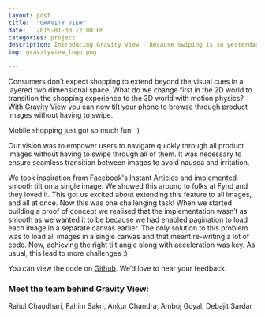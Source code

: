 ```yaml
---
layout: post
title:  "GRAVITY VIEW"
date:   2015-01-30 12:00:00
categories: project
description: Introducing Gravity View - Because swiping is so yesterday!
img: gravityview_logo.png

---
```

<p>
Consumers don’t expect shopping to extend beyond the visual cues in a layered two dimensional space. What do we change first in the 2D world to transition the shopping experience to the 3D world with motion physics? With Gravity View you can now tilt your phone to browse through product images without having to swipe.
</p>

<p>
Mobile shopping just got so much fun! :)
</p>
 
<p>
Our vision was to empower users to navigate quickly through all product images without having to swipe through all of them. It was necessary to ensure seamless transition between images to avoid nausea and irritation.
</p>
<p>
We took inspiration from Facebook's <a href="https://instantarticles.fb.com/">Instant Articles</a> and implemented smooth tilt on a single image. We showed this around to folks at Fynd and they loved it. This got us excited about extending this feature to all images, and all at once. Now this was one challenging task!
When we started building a proof of concept we realised that the implementation wasn’t as smooth as we wanted it to be because we had enabled pagination to load each image in a separate canvas earlier. The only solution to this problem was to load all images in a single canvas and that meant re-writing a lot of code. Now, achieving the right tilt angle along with acceleration was key. As usual, this lead to more challenges :)
</p>


<p>
You can view the code on <a href="https://github.com/gofynd/gravity-view">Github</a>. We’d love to hear your feedback.
</p>

<h3>
Meet the team behind Gravity View:
</h3>
<p>
Rahul Chaudhari, Fahim Sakri, Ankur Chandra, Amboj Goyal, Debajit Sardar
</p>




